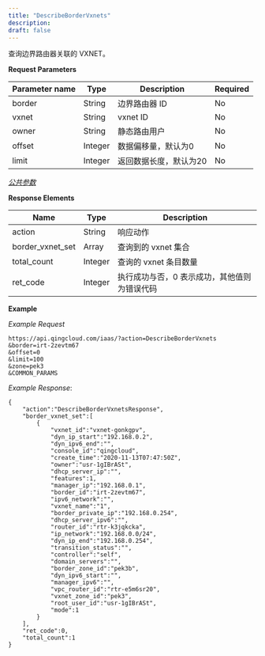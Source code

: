```yaml
---
title: "DescribeBorderVxnets"
description: 
draft: false
---
```




查询边界路由器关联的 VXNET。


**Request Parameters**

| Parameter name | Type | Description | Required |
| --- | --- | --- | --- |
| border | String | 边界路由器 ID | No |
| vxnet | String | vxnet ID | No |
| owner | String | 静态路由用户 | No |
| offset | Integer | 数据偏移量，默认为0 | No |
| limit | Integer | 返回数据长度，默认为20 | No |


[_公共参数_](../../common/parameters.html#api-common-parameters)

**Response Elements**

| Name | Type | Description |
| --- | --- | --- |
| action | String | 响应动作 |
| border_vxnet_set | Array | 查询到的 vxnet 集合 |
| total_count | Integer | 查询的 vxnet 条目数量 |
| ret_code | Integer | 执行成功与否，0 表示成功，其他值则为错误代码 |

**Example**

_Example Request_

```
https://api.qingcloud.com/iaas/?action=DescribeBorderVxnets
&border=irt-2zevtm67
&offset=0
&limit=100
&zone=pek3
&COMMON_PARAMS
```

_Example Response_:

```
{
    "action":"DescribeBorderVxnetsResponse",
    "border_vxnet_set":[
        {
            "vxnet_id":"vxnet-gonkgpv",
            "dyn_ip_start":"192.168.0.2",
            "dyn_ipv6_end":"",
            "console_id":"qingcloud",
            "create_time":"2020-11-13T07:47:50Z",
            "owner":"usr-1gIBrASt",
            "dhcp_server_ip":"",
            "features":1,
            "manager_ip":"192.168.0.1",
            "border_id":"irt-2zevtm67",
            "ipv6_network":"",
            "vxnet_name":"1",
            "border_private_ip":"192.168.0.254",
            "dhcp_server_ipv6":"",
            "router_id":"rtr-k3jqkcka",
            "ip_network":"192.168.0.0/24",
            "dyn_ip_end":"192.168.0.254",
            "transition_status":"",
            "controller":"self",
            "domain_servers":"",
            "border_zone_id":"pek3b",
            "dyn_ipv6_start":"",
            "manager_ipv6":"",
            "vpc_router_id":"rtr-e5m6sr20",
            "vxnet_zone_id":"pek3",
            "root_user_id":"usr-1gIBrASt",
            "mode":1
        }
    ],
    "ret_code":0,
    "total_count":1
}
```
